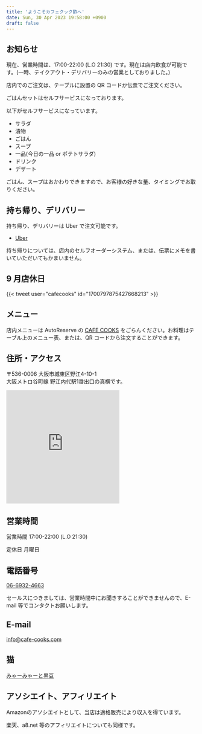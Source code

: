 ```yaml
---
title: 'ようこそカフェクック酢へ'
date: Sun, 30 Apr 2023 19:58:00 +0900
draft: false
---
```


お知らせ
--------

現在、営業時間は、17:00-22:00 (L.O 21:30) です。現在は店内飲食が可能です。(一時、テイクアウト・デリバリーのみの営業としておりました。)

店内でのご注文は、テーブルに設置の QR コードか伝票でご注文ください。

ごはんセットはセルフサービスになっております。

以下がセルフサービスになっています。

* サラダ
* 漬物
* ごはん
* スープ
* 一品(今日の一品 or ポテトサラダ)
* ドリンク
* デザート

ごはん、スープはおかわりできますので、お客様の好きな量、タイミングでお取りください。


持ち帰り、デリバリー
---------------------

持ち帰り、デリバリーは Uber で注文可能です。

* [Uber](https://www.order.store/store/%E3%82%AB%E3%83%95%E3%82%A7%E3%82%AF%E3%83%83%E3%82%AF%E9%85%A2/zBG-F3c_Ql-QmBleJkR7bA) 

持ち帰りについては、店内のセルフオーダーシステム、または、伝票にメモを書いていただいてもかまいません。

9 月店休日
------

{{< tweet user="cafecooks" id="1700797875427668213" >}}

メニュー
----

店内メニューは AutoReserve の [CAFE COOKS](https://autoreserve.com/ja/restaurants/9SbxZ3pcbLPo9TDHgSQ2) をごらんください。お料理はテーブル上のメニュー表、または、QR コードから注文することができます。


住所・アクセス
-------

〒536-0006 大阪市城東区野江4-10-1<br>
大阪メトロ谷町線 野江内代駅1番出口の真横です。

<iframe src="https://www.google.com/maps/embed?pb=!1m18!1m12!1m3!1d3279.8321865966955!2d135.5367334151636!3d34.70941238043217!2m3!1f0!2f0!3f0!3m2!1i1024!2i768!4f13.1!3m3!1m2!1s0x6000e124bb47ed31%3A0xf9afc76f0d450c5c!2z44CSNTM0LTAwMTMg5aSn6Ziq5bqc5aSn6Ziq5biC6YO95bO25Yy65YaF5Luj55S677yR5LiB55uu77yY4oiS77yY!5e0!3m2!1sja!2sjp!4v1656415753985!5m2!1sja!2sjp" width="300" height="300" style="border:0;" allowfullscreen="" loading="lazy" referrerpolicy="no-referrer-when-downgrade"></iframe>


営業時間
----

営業時間 17:00-22:00 (L.O 21:30)

定休日 月曜日

電話番号
----

[06-6932-4663](TEL:06-6932-4663) 

セールスにつきましては、営業時間中にお聞きすることができませんので、E-mail 等でコンタクトお願いします。

E-mail
------

info@cafe-cooks.com

猫
-

[みゃーみゃーと黒豆](/みゃー通信/)

アソシエイト、アフィリエイト
--------------

Amazonのアソシエイトとして、当店は適格販売により収入を得ています。

楽天、a8.net 等のアフィリエイトについても同様です。
